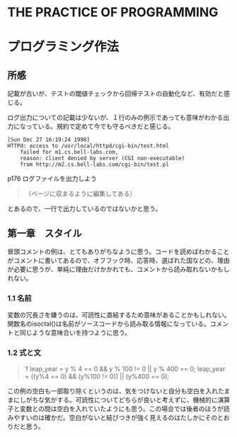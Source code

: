 # THE PRACTICE OF PROGRAMMING
# プログラミング作法

## 所感
記載が古いが、テストの閾値チェックから回帰テストの自動化など、有効だと感じる。

ログ出力についての記載は少ないが、１行のみの例示であっても意味がわかる出力になっている。規約で定めて今でも守るべきだと感じる。
```
[Sun Dec 27 16:19:24 1998]
HTTPd: access to /usr/local/httpd/cgi-bin/test.html
    failed for m1.cs.bell-labs.com,
    reason: client denied by server (CGI non-executable)
    from http://m2.cs.bell-labs.com/cgi-bin/test.pl
```
p176 ログファイルを出力しよう
>（ページに収まるように編集してある）

とあるので、一行で出力しているのではないかと思う。

## 第一章　スタイル
冒頭コメントの例は、とてもありがちなように思う。コードを読めばわかることがコメントに書いてあるので、オフフック時、応答時、選ばれた国などの、理由が必要に思うが、単純に理由だけかかれても、コメントから読み取れないかもしれない。
### 1.1 名前
変数の冗長さを嫌うのは、可読性に直結するため意味があることかもしれない。関数名のisoctal()は名前がソースコードから読み取る情報になっている。コメントと同じような意味合いを持つように思う。
### 1.2 式と文
> ? leap_year = y % 4 == 0 && y % 100 != 0 || y % 400 == 0;
> leap_year = ((y%4 == 0) && (y%100 != 0)) || (y%400 == 0);

この例の空白も一部取り除くというのは、気をつけないと自分も空白を入れたままにしがちな気がする。可読性についてどちらが良いと考えずに、機械的に演算子と変数との間は空白を入れていたようにも思う。この場合では後者のほうが読みやすいのは確かだ。空白がないと結びつきが強く見えるのはたしかにそのとおりだと思う。

